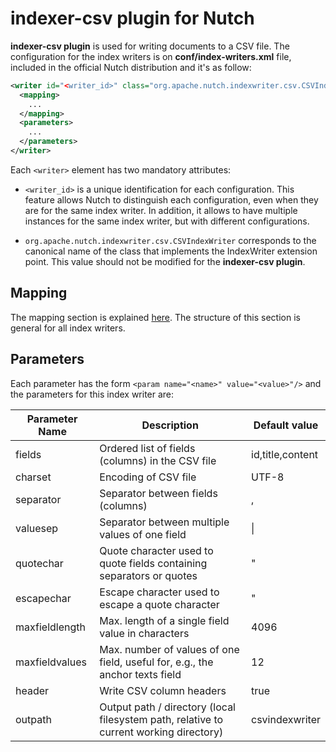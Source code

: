indexer-csv plugin for Nutch 
============================

**indexer-csv plugin** is used for writing documents to a CSV file. The configuration for the index writers is on **conf/index-writers.xml** file, included in the official Nutch distribution and it's as follow:

```xml
<writer id="<writer_id>" class="org.apache.nutch.indexwriter.csv.CSVIndexWriter">
  <mapping>
    ...
  </mapping>
  <parameters>
    ...
  </parameters>   
</writer>
```

Each `<writer>` element has two mandatory attributes:

* `<writer_id>` is a unique identification for each configuration. This feature allows Nutch to distinguish each configuration, even when they are for the same index writer. In addition, it allows to have multiple instances for the same index writer, but with different configurations.

* `org.apache.nutch.indexwriter.csv.CSVIndexWriter` corresponds to the canonical name of the class that implements the IndexWriter extension point. This value should not be modified for the **indexer-csv plugin**.

## Mapping

The mapping section is explained [here](https://cwiki.apache.org/confluence/display/NUTCH/IndexWriters#IndexWriters-Mappingsection). The structure of this section is general for all index writers.

## Parameters

Each parameter has the form `<param name="<name>" value="<value>"/>` and the parameters for this index writer are:

Parameter Name | Description | Default value
--|--|--
fields | Ordered list of fields (columns) in the CSV file | id,title,content
charset | Encoding of CSV file | UTF-8
separator | Separator between fields (columns) | ,
valuesep | Separator between multiple values of one field | \|
quotechar | Quote character used to quote fields containing separators or quotes | &quot;
escapechar | Escape character used to escape a quote character | &quot;
maxfieldlength | Max. length of a single field value in characters | 4096
maxfieldvalues | Max. number of values of one field, useful for, e.g., the anchor texts field | 12
header | Write CSV column headers | true
outpath | Output path / directory (local filesystem path, relative to current working directory) | csvindexwriter
